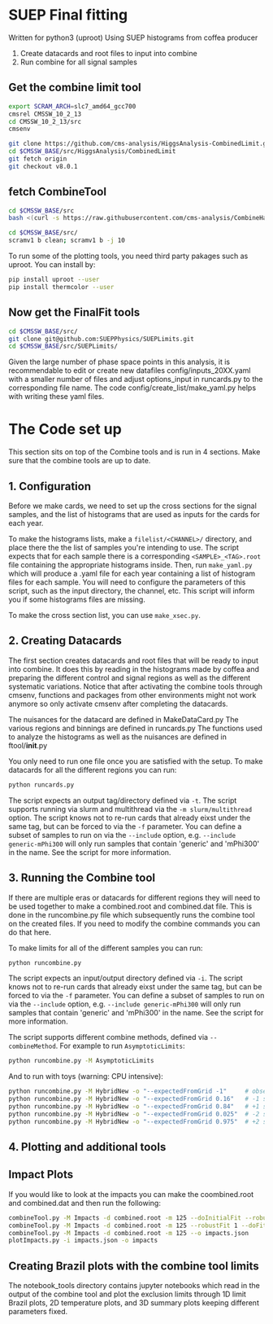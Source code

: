 # SUEP Final fitting 
Written for python3 (uproot)
Using SUEP histograms from coffea producer

1) Create datacards and root files to input into combine
2) Run combine for all signal samples

## Get the combine limit tool
```bash
export SCRAM_ARCH=slc7_amd64_gcc700
cmsrel CMSSW_10_2_13
cd CMSSW_10_2_13/src
cmsenv

git clone https://github.com/cms-analysis/HiggsAnalysis-CombinedLimit.git HiggsAnalysis/CombinedLimit
cd $CMSSW_BASE/src/HiggsAnalysis/CombinedLimit
git fetch origin
git checkout v8.0.1
```

## fetch CombineTool
```bash
cd $CMSSW_BASE/src
bash <(curl -s https://raw.githubusercontent.com/cms-analysis/CombineHarvester/master/CombineTools/scripts/sparse-checkout-https.sh)

cd $CMSSW_BASE/src/
scramv1 b clean; scramv1 b -j 10
```

To run some of the plotting tools, you need third party pakages such as uproot. You can install by:
```bash
pip install uproot --user
pip install thermcolor --user
```

## Now get the FinalFit tools
```bash
cd $CMSSW_BASE/src/
git clone git@github.com:SUEPPhysics/SUEPLimits.git
cd $CMSSW_BASE/src/SUEPLimits/
```
Given the large number of phase space points in this analysis, it is recommendable to edit or create new datafiles config/inputs_20XX.yaml with a smaller number of files and adjust options_input in runcards.py to the corresponding file name. The code config/create_list/make_yaml.py helps with writing these yaml files.

# The Code set up

This section sits on top of the Combine tools and is run in 4 sections. Make sure that the combine tools are up to date. 

## 1. Configuration

Before we make cards, we need to set up the cross sections for the signal samples, and the list of histograms that are used as inputs for the cards for each year.

To make the histograms lists, make a `filelist/<CHANNEL>/` directory, and place there the the list of samples you're intending to use.
The script expects that for each sample there is a corresponding `<SAMPLE>_<TAG>.root` file containing the appropriate histograms inside.
Then, run `make_yaml.py` which will produce a .yaml file for each year containing a list of histogram files for each sample.
You will need to configure the parameters of this script, such as the input directory, the channel, etc.
This script will inform you if some histograms files are missing.

To make the cross section list, you can use `make_xsec.py`.

## 2. Creating Datacards

The first section creates datacards and root files that will be ready to input into combine. It does this by reading in the histograms made by coffea and preparing the different control and signal regions as well as the different systematic variations. 
Notice that after activating the combine tools through cmsenv, functions and packages from other environments might not work anymore so only activate cmsenv after completing the datacards. 

The nuisances for the datacard are defined in MakeDataCard.py 
The various regions and binnings are defined in runcards.py
The functions used to analyze the histograms as well as the nuisances are defined in ftool/__init__.py

You only need to run one file once you are satisfied with the setup. To make datacards for all the different regions you can run:
```bash
python runcards.py
```

The script expects an output tag/directory defined via `-t`.
The script supports running via slurm and multithread via the `-m slurm/multithread` option.
The script knows not to re-run cards that already eixst under the same tag, but can be forced to via the `-f` parameter.
You can define a subset of samples to run on via the `--include` option, e.g. `--include generic-mPhi300` will only run samples that contain 'generic' and 'mPhi300' in the name.
See the script for more information.

## 3. Running the Combine tool

If there are multiple eras or datacards for different regions they will need to be used together to make a combined.root and combined.dat file. This is done in the runcombine.py file which subsequently runs the combine tool on the created files. If you need to modify the combine commands you can do that here.

To make limits for all of the different samples you can run:
```bash
python runcombine.py
```

The script expects an input/output directory defined via `-i`.
The script knows not to re-run cards that already eixst under the same tag, but can be forced to via the `-f` parameter.
You can define a subset of samples to run on via the `--include` option, e.g. `--include generic-mPhi300` will only run samples that contain 'generic' and 'mPhi300' in the name.
See the script for more information.

The script supports different combine methods, defined via `--combineMethod`. For example to run `AsymptoticLimits`:
```bash
python runcombine.py -M AsymptoticLimits
```
And to run with toys (warning: CPU intensive):
```bash
python runcombine.py -M HybridNew -o "--expectedFromGrid -1"     # observed
python runcombine.py -M HybridNew -o "--expectedFromGrid 0.16"   # -1 sigma
python runcombine.py -M HybridNew -o "--expectedFromGrid 0.84"   # +1 sigma
python runcombine.py -M HybridNew -o "--expectedFromGrid 0.025"  # -2 sigma
python runcombine.py -M HybridNew -o "--expectedFromGrid 0.975"  # +2 sigma
```

## 4. Plotting and additional tools

## Impact Plots

If you would like to look at the impacts you can make the coombined.root and combined.dat and then run the following:
```bash
combineTool.py -M Impacts -d combined.root -m 125 --doInitialFit --robustFit 1
combineTool.py -M Impacts -d combined.root -m 125 --robustFit 1 --doFits
combineTool.py -M Impacts -d combined.root -m 125 --o impacts.json
plotImpacts.py -i impacts.json -o impacts
```
## Creating Brazil plots with the combine tool limits

The notebook_tools directory contains jupyter notebooks which read in the output of the combine tool and plot the exclusion limits through 1D limit Brazil plots, 2D temperature plots, and 3D summary plots keeping different parameters fixed.

